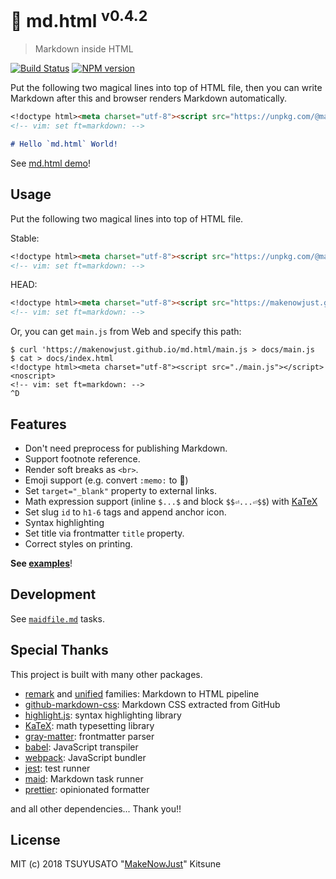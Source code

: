 # :memo: md.html <sup>v0.4.2</sup>

> Markdown inside HTML

[![Build Status][travis-badge]][travis] [![NPM version][npm-version-badge]][npm]

Put the following two magical lines into top of HTML file, then you can write Markdown after this and browser renders Markdown automatically.

```markdown
<!doctype html><meta charset="utf-8"><script src="https://unpkg.com/@makenowjust/md.html@0.4.2"></script><noscript>
<!-- vim: set ft=markdown: -->

# Hello `md.html` World!
```

See [md.html demo](https://makenowjust.github.io/md.html/)!<!-- MARKER 1 -->

## Usage

Put the following two magical lines into top of HTML file.

Stable:

```markdown
<!doctype html><meta charset="utf-8"><script src="https://unpkg.com/@makenowjust/md.html@0.4.2"></script><noscript>
<!-- vim: set ft=markdown: -->
```

HEAD:

```markdown
<!doctype html><meta charset="utf-8"><script src="https://makenowjust.github.io/md.html/main.js"></script><noscript>
<!-- vim: set ft=markdown: -->
```

Or, you can get `main.js` from Web and specify this path:

```console
$ curl 'https://makenowjust.github.io/md.html/main.js > docs/main.js
$ cat > docs/index.html
<!doctype html><meta charset="utf-8"><script src="./main.js"></script><noscript>
<!-- vim: set ft=markdown: -->
^D
```

## Features

- Don't need preprocess for publishing Markdown.
- Support footnote reference.
- Render soft breaks as `<br>`.
- Emoji support (e.g. convert `:memo:` to 📝)
- Set `target="_blank"` property to external links.
- Math expression support (inline `$...$` and block `$$⏎...⏎$$`) with [KaTeX][]
- Set slug `id` to `h1-6` tags and append anchor icon.
- Syntax highlighting
- Set title via frontmatter `title` property.
- Correct styles on printing.

**See [examples](examples/)**!

## Development

See [`maidfile.md`](./maidfile.md) tasks.<!-- MARKER 2 -->

## Special Thanks

This project is built with many other packages.

- [remark][] and [unified][] families: Markdown to HTML pipeline
- [github-markdown-css][]: Markdown CSS extracted from GitHub
- [highlight.js][]: syntax highlighting library
- [KaTeX][]: math typesetting library
- [gray-matter][]: frontmatter parser
- [babel][]: JavaScript transpiler
- [webpack][]: JavaScript bundler
- [jest][]: test runner
- [maid][]: Markdown task runner
- [prettier][]: opinionated formatter

and all other dependencies... Thank you!!

## License

MIT (c) 2018 TSUYUSATO "[MakeNowJust][]" Kitsune

<!-- Definitions -->

[travis-badge]: https://img.shields.io/travis/MakeNowJust/md.html/master.svg?style=for-the-badge&logo=travis&colorA=8B6858
[travis]: https://travis-ci.org/MakeNowJust/md.html
[npm-version-badge]: https://img.shields.io/npm/v/@makenowjust/md.html.svg?style=for-the-badge&logo=npm
[npm]: https://www.npmjs.com/package/@makenowjust/md.html
[katex]: https://katex.org/
[remark]: https://remark.js.org/
[unified]: https://unified.js.org/
[github-markdown-css]: https://github.com/sindresorhus/github-markdown-css/
[highlight.js]: https://highlightjs.org/
[gray-matter]: https://github.com/jonschlinkert/gray-matter
[babel]: https://babeljs.io/
[webpack]: https://webpack.js.org/
[jest]: https://jestjs.io/ja/
[maid]: https://github.com/egoist/maid
[makenowjust]: https://github.com/MakeNowJust/
[prettier]: https://prettier.io/
[raw]: https://raw.githubusercontent.com/MakeNowJust/md.html/gh-pages/index.html
